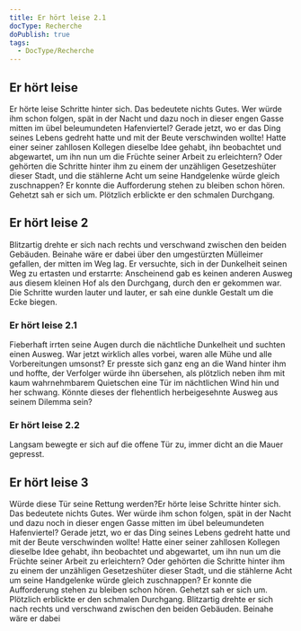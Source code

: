 ```yaml
---
title: Er hört leise 2.1
docType: Recherche
doPublish: true
tags:
  - DocType/Recherche
--- 
```


## Er hört leise

Er hörte leise Schritte hinter sich. Das bedeutete nichts Gutes. Wer würde ihm schon folgen, spät in der Nacht und dazu noch in dieser engen Gasse mitten im übel beleumundeten Hafenviertel? Gerade jetzt, wo er das Ding seines Lebens gedreht hatte und mit der Beute verschwinden wollte! Hatte einer seiner zahllosen Kollegen dieselbe Idee gehabt, ihn beobachtet und abgewartet, um ihn nun um die Früchte seiner Arbeit zu erleichtern? Oder gehörten die Schritte hinter ihm zu einem der unzähligen Gesetzeshüter dieser Stadt, und die stählerne Acht um seine Handgelenke würde gleich zuschnappen? Er konnte die Aufforderung stehen zu bleiben schon hören. Gehetzt sah er sich um. Plötzlich erblickte er den schmalen Durchgang. 

## Er hört leise 2

Blitzartig drehte er sich nach rechts und verschwand zwischen den beiden Gebäuden. Beinahe wäre er dabei über den umgestürzten Mülleimer gefallen, der mitten im Weg lag. Er versuchte, sich in der Dunkelheit seinen Weg zu ertasten und erstarrte: Anscheinend gab es keinen anderen Ausweg aus diesem kleinen Hof als den Durchgang, durch den er gekommen war. Die Schritte wurden lauter und lauter, er sah eine dunkle Gestalt um die Ecke biegen.

### Er hört leise 2.1

 Fieberhaft irrten seine Augen durch die nächtliche Dunkelheit und suchten einen Ausweg. War jetzt wirklich alles vorbei, waren alle Mühe und alle Vorbereitungen umsonst? Er presste sich ganz eng an die Wand hinter ihm und hoffte, der Verfolger würde ihn übersehen, als plötzlich neben ihm mit kaum wahrnehmbarem Quietschen eine Tür im nächtlichen Wind hin und her schwang. Könnte dieses der flehentlich herbeigesehnte Ausweg aus seinem Dilemma sein?

### Er hört leise 2.2 
 
Langsam bewegte er sich auf die offene Tür zu, immer dicht an die Mauer gepresst.

## Er hört leise 3

 Würde diese Tür seine Rettung werden?Er hörte leise Schritte hinter sich. Das bedeutete nichts Gutes. Wer würde ihm schon folgen, spät in der Nacht und dazu noch in dieser engen Gasse mitten im übel beleumundeten Hafenviertel? Gerade jetzt, wo er das Ding seines Lebens gedreht hatte und mit der Beute verschwinden wollte! Hatte einer seiner zahllosen Kollegen dieselbe Idee gehabt, ihn beobachtet und abgewartet, um ihn nun um die Früchte seiner Arbeit zu erleichtern? Oder gehörten die Schritte hinter ihm zu einem der unzähligen Gesetzeshüter dieser Stadt, und die stählerne Acht um seine Handgelenke würde gleich zuschnappen? Er konnte die Aufforderung stehen zu bleiben schon hören. Gehetzt sah er sich um. Plötzlich erblickte er den schmalen Durchgang. Blitzartig drehte er sich nach rechts und verschwand zwischen den beiden Gebäuden. Beinahe wäre er dabei